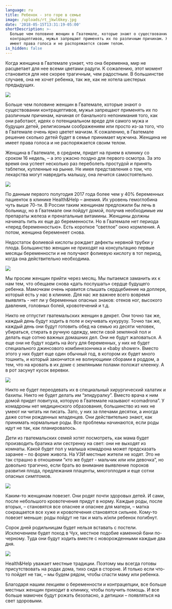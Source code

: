 ```yaml
---
language: ru
title: Ребенок - это горе в семье
image: /uploads/rt_jkwl6key.jpg
date: '2018-05-15T13:31:19-05:00'
shortDescription: >-
  Больше чем половине женщин в Гватемале, которые знают о существовании
  контрацептивов, мужья запрещают применять их по различным причинам. Женщина не
  имеет права голоса и не распоряжается своим телом.
is_hidden: false
---
```

Когда женщина в Гватемале узнает, что она беременна, мир не расцветает для нее всеми цветами радуги. К сожалению, этот момент становится для нее скорее трагичным, чем радостным. В большинстве случаев, она не хочет ребенка, так же, как не хотела шестерых предыдущих.

![](/uploads/rt_jkwl6key.jpg)

Больше чем половине женщин в Гватемале, которые знают о существовании контрацептивов, мужья запрещают применять их по различным причинам, начиная от банального непонимания того, как они работают, идеях о потенциальном вреде для самого мужа и будущих детей, религиозным соображениям или просто из-за того, что в Гватемале очень ярко цветет мачизм. К сожалению, в Гватемале решение сколько детей будет в семье принимает мужчина. Женщина не имеет права голоса и не распоряжается своим телом.

Женщина в Гватемале, в среднем, придет на прием в клинику со сроком 16 недель, – а это ужасно поздно для первого осмотра. За это время она успеет несколько раз переболеть простудой и принять таблетки, купленные на рынке. Не имея представления о том, что лекарства могут навредить малышу, она лечится самостоятельно.

![](/uploads/_aws1598.jpg)

По данным первого полугодия 2017 года более чем у 40% беременных пациенток в клинике Health&Help – анемия. Их уровень гемоглобина чуть выше 70-ти. В России таким женщинам предложили бы лечь в больницу, но в Гватемале они пойдут домой, получив необходимые им препараты железа и пренатальные витамины. Женщины должны начинать пить их еще до беременности. Но в Гватемале нет периода «перед беременностью». Есть короткое “светлое” окно кормления. А потом, женщина беременеет снова.

Недостаток фолиевой кислоты рождает дефекты нервной трубки у плода. Большинство женщин не приходят на консультацию первые месяцы беременности и не получают фолиевую кислоту в тот период, когда она действительно необходима.

![](/uploads/j1f_vlvd1w8.jpg)

Мы просим женщин прийти через месяц. Мы пытаемся заманить их к нам тем, что обещаем снова «дать послушать» сердце будущего ребенка. Мамочкам очень нравится слышать сердцебиение на доплере, который есть у нас в клинике. Для нас же важнее всего вовремя выявлять - нет ли у беременных опасных знаков: отеков ног, высокого давления, головных болей, кровотечений и т.д. 

Никто не отпустит гватемальских женщин в декрет. Они точно так же, каждый день будут ходить в поле и окучивать кукурузу. Точно так же, каждый день они будут готовить обед на семью из десяти человек, убираться, стирать в ручную одежду, мести свой земляной пол и делать еще сотню важных домашних дел. Они не будут жаловаться. А еще они не будут ходить на йогу для беременных, у них не будет специального джинсового комбинезончика и «baby shower». Вместо этого у них будет еще один обычный год, в котором их будет много тошнить, и который закончится не волнующими сборами в роддом, а тем, что на кровать в их доме с земляными полами положат клеенку. А в рот засунут кусок веревки.

![](/uploads/vkqzt7e18dy.jpg)

Никто не будет переодевать их в специальный хирургический халатик и бахилы. Никто не будет делать им “эпидуралку”. Вместо врача к ним домой придет повитуха, которую в Гватемале называют «comadrona”. У комадроны нет медицинского образования, большинство из них не умеют ни читать ни писать. Зато, у них за плечами десятки, а иногда даже сотни рожденных младенцев. Они действительно знают, как принимать нормальные роды. Все проблемы начинаются, если роды идут не так, как планировалось.

Дети из гватемальских семей хотят посмотреть, как мама будет производить братика или сестренку на свет: они не выходят из комнаты. Какой будет пол у малыша комадрона может предсказать заранее – по форме живота. На УЗИ местные жители не ходят. Это не так страшно в отношении “кто же будет - мальчик или или девочка”, но довольно трагично, если брать во внимание выявление пороков развития плода, предлежания плаценты, многоплодия и еще сотни опасных симптомов.

![](/uploads/qrkwjibec10.jpg)

Каким-то женщинам повезет. Они родят почти здоровых детей. И сами, после небольшого кровотечения придут в норму. Каждые роды, после вторых, – становятся все опаснее и опаснее для матери, – матка сокращается все хуже и кровотечения становятся сильнее. Кому-то повезет меньше: роды пойдут не так и мать и/или ребенок погибнут.

Сорок дней родильницам будет нельзя вставать с постели. Исключением будет поход в Чух, местное подобие каменной бани по-черному. Туда они будут ходить вместе с новорожденными каждые два дня.

![](/uploads/_aws1345-1-.jpg)

Health&Help уважает местные традиции. Поэтому мы всегда готовы присутствовать на родах дома, тихо сидя в стороне. И только если что-то пойдет не так, – мы будем рядом, чтобы спасти маму или ребенка. 

Благодаря нашим лекциям о беременности и контрацепции, все больше местных женщин приходит в клинику, чтобы получить помощь. И все больше мамочек будут рожать безопасно, а детишки – появляться на свет здоровыми.
